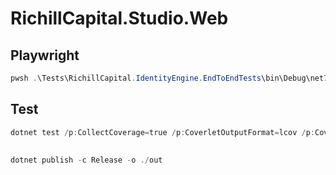# RichillCapital.Studio.Web


## Playwright
```powershell
pwsh .\Tests\RichillCapital.IdentityEngine.EndToEndTests\bin\Debug\net7.0\playwright.ps1 install
```

## Test
```powershell
dotnet test /p:CollectCoverage=true /p:CoverletOutputFormat=lcov /p:CoverletOutput=../../coverage/lcov.info -- MSTest.Parallelize.Workers=5
```

##
```powershell
dotnet publish -c Release -o ./out
```
